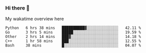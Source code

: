 ### Hi there 👋

<!--
**Jassy930/Jassy930** is a ✨ _special_ ✨ repository because its `README.md` (this file) appears on your GitHub profile.

Here are some ideas to get you started:

- 🔭 I’m currently working on ...
- 🌱 I’m currently learning ...
- 👯 I’m looking to collaborate on ...
- 🤔 I’m looking for help with ...
- 💬 Ask me about ...
- 📫 How to reach me: ...
- 😄 Pronouns: ...
- ⚡ Fun fact: ...
-->

My wakatime overview here
<!--START_SECTION:waka-->
```text
Python   6 hrs 38 mins   ██████████▓░░░░░░░░░░░░░░   42.11 % 
Go       3 hrs 5 mins    █████░░░░░░░░░░░░░░░░░░░░   19.59 % 
Other    2 hrs 14 mins   ███▓░░░░░░░░░░░░░░░░░░░░░   14.18 % 
C++      1 hr 58 mins    ███░░░░░░░░░░░░░░░░░░░░░░   12.55 % 
Bash     38 mins         █░░░░░░░░░░░░░░░░░░░░░░░░   04.07 % 
```
<!--END_SECTION:waka-->

